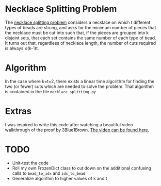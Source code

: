 # Necklace Splitting Problem

The [necklace splitting problem](https://en.wikipedia.org/wiki/Necklace_splitting_problem) considers a necklace on which t different types of beads are strung, and asks for the minimum number of pieces that the necklace must be cut into such that, if the pieces are grouped into k disjoint sets, that each set contains the same number of each type of bead. It turns out that, regardless of necklace length, the number of cuts required is always ≤(k-1)t.

# Algorithm

In the case where k=t=2, there exists a linear time algorithm for finding the two (or fewer) cuts which are needed to solve the problem. That algorithm is contained in the file `necklace_splitting.py`

# Extras

I was inspired to write this code after watching a beautiful video walkthrough of the proof by 3Blue1Brown. [The video can be found here.](https://www.youtube.com/watch?v=FhSFkLhDANA)

# TODO

* Unit-test the code
* Roll my own FrozenDict class to cut down on the additional confusing calls to `bead_to_idx` and `idx_to_bead`
* Generalize algorithm to higher values of k and t